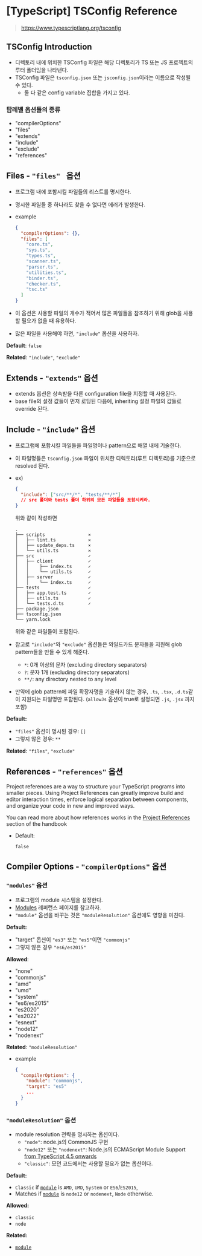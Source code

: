 # [TypeScript] TSConfig Reference

> https://www.typescriptlang.org/tsconfig



## TSConfig Introduction

- 디렉토리 내에 위치한 TSConfig 파일은 해당 디렉토리가 TS 또는 JS 프로젝트의 루터 폴더임을 나타낸다.
- TSConfig 파일은 `tsconfig.json` 또는 `jsconfig.json`이라는 이름으로 작성될 수 있다.
  - 둘 다 같은 config variable 집합을 가지고 있다. 



### 탑레벨 옵션들의 종류

- "compilerOptions"
- "files"
- "extends"
- "include"
- "exclude"
- "references"



## Files - `"files" ` 옵션

- 프로그램 내에 포함시킬 파일들의 리스트를 명시한다.

- 명시한 파일들 중 하나라도 찾을 수 없다면 에러가 발생한다.

- example

  ```json
  {
    "compilerOptions": {},
    "files": [
      "core.ts",
      "sys.ts",
      "types.ts",
      "scanner.ts",
      "parser.ts",
      "utilities.ts",
      "binder.ts",
      "checker.ts",
      "tsc.ts"
    ]
  }
  ```

- 이 옵션은 사용할 파일의 개수가 적어서 많은 파일들을 참조하기 위해 glob을 사용할 필요가 없을 때 유용하다.

- 많은 파일을 사용해야 하면, `"include"` 옵션을 사용하자.



**Default**: `false`

**Related**: `"include"`, `"exclude"`



## Extends - `"extends"` 옵션

- extends 옵션은 상속받을 다른 configuration file을 지정할 때 사용된다.
- base file의 설정 값들이 먼저 로딩된 다음에, inheriting 설정 파일의 값들로 override 된다.



## Include - `"include"` 옵션

- 프로그램에 포함시킬 파일들을 파일명이나 pattern으로 배열 내에 기술한다.

- 이 파일명들은 `tsconfig.json` 파일이 위치한 디렉토리(루트 디렉토리)를 기준으로 resolved 된다.

- ex)

  ```json
  {
    "include": ["src/**/*", "tests/**/*"]
    // src 폴더와 tests 폴더 하위의 모든 파일들을 포함시켜라.
  }
  ```

  위와 같이 작성하면

  ```
  .
  ├── scripts                ⨯
  │   ├── lint.ts            ⨯
  │   ├── update_deps.ts     ⨯
  │   └── utils.ts           ⨯
  ├── src                    ✓
  │   ├── client             ✓
  │   │    ├── index.ts      ✓
  │   │    └── utils.ts      ✓
  │   ├── server             ✓
  │   │    └── index.ts      ✓
  ├── tests                  ✓
  │   ├── app.test.ts        ✓
  │   ├── utils.ts           ✓
  │   └── tests.d.ts         ✓
  ├── package.json
  ├── tsconfig.json
  └── yarn.lock
  ```

  위와 같은 파일들이 포함된다.

- 참고로 `"include"`와 `"exclude"` 옵션들은 와일드카드 문자들을 지원해 glob pattern들을 만들 수 있게 해준다.

  - `*`: 0개 이상의 문자 (excluding directory separators)
  - `?`: 문자 1개 (excluding directory separators)
  - `**/`: any directory nested to any level

- 만약에 glob pattern에 파일 확장자명을 기술하지 않는 경우, `.ts`, `.tsx`, `.d.ts`같이 지원되는 파일명만 포함된다. (`allowJs` 옵션이 true로 설정되면 `.js`, `.jsx` 까지 포함)

   

**Default:** 

- `"files"` 옵션이 명시된 경우: `[]`
- 그렇지 않은 경우: `**`

**Related**: `"files"`, `"exclude"`



## References - `"references"` 옵션

Project references are a way to structure your TypeScript programs into smaller pieces. Using Project References can greatly improve build and editor interaction times, enforce logical separation between components, and organize your code in new and improved ways.

You can read more about how references works in the [Project References](https://www.typescriptlang.org/docs/handbook/project-references.html) section of the handbook

- Default:

  `false`



## Compiler Options - `"compilerOptions"` 옵션



### `"modules"` 옵션

- 프로그램의 module 시스템을 설정한다.
- [Modules](https://www.typescriptlang.org/docs/handbook/modules.html) 레퍼런스 페이지를 참고하자.
- `"module"` 옵션을 바꾸는 것은 `"moduleResolution"` 옵션에도 영향을 미친다.

**Default:**

- "target" 옵션이 `"es3"` 또는 `"es5"`이면 `"commonjs"`
- 그렇지 않은 경우 `"es6/es2015"`

**Allowed**:

- "none"
- "commonjs"
- "amd"
- "umd"
- "system"
- "es6/es2015"
- "es2020"
- "es2022"
- "esnext"
- "node12"
- "nodenext"

**Related**: `"moduleResolution"`

- example

  ```json
  {
  	"compilerOptions": {
      "module": "commonjs",
      "target": "es5"
      ...
    }
  }
  ```

  



### `"moduleResolution"` 옵션

- module resolution 전략을 명시하는 옵션이다.
  - `"node"`: node.js의 CommonJS 구현
  - `"node12"` 또는 `"nodenext"`: Node.js의 ECMAScript Module Support [from TypeScript 4.5 onwards](https://devblogs.microsoft.com/typescript/announcing-typescript-4-5-beta/)
  - `"classic"`: 모던 코드에서는 사용할 필요가 없는 옵션이다.



**Default:**

- `Classic` if [`module`](https://www.typescriptlang.org/tsconfig#module) is `AMD`, `UMD`, `System` or `ES6`/`ES2015`,
- Matches if [`module`](https://www.typescriptlang.org/tsconfig#module) is `node12` or `nodenext`, `Node` otherwise.

**Allowed:**

- `classic`
- `node`

**Related:**

- [`module`](https://www.typescriptlang.org/tsconfig#module)











